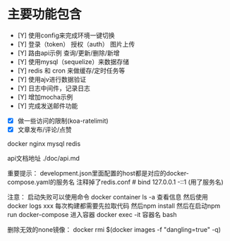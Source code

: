 # 主要功能包含

- [Y] 使用config来完成环境一键切换  
- [Y] 登录（token） 授权（auth） 图片上传
- [Y] 路由api示例 查询/更新/删除/新增
- [Y] 使用mysql（sequelize）来数据存储
- [Y] redis 和 cron 来做缓存/定时任务等
- [Y] 使用ajv进行数据验证
- [Y] 日志中间件，记录日志
- [Y] 增加mocha示例
- [Y] 完成发送邮件功能
- [x] 做一些访问的限制(koa-ratelimit)
- [x] 文章发布/评论/点赞

docker nginx mysql redis

api文档地址 ./doc/api.md

重要提示：
development.json里面配置的host都是对应的docker-compose.yaml的服务名
注释掉了redis.conf  # bind 127.0.0.1 -::1 (用了服务名)

注意： 启动失败可以使用命令 docker container ls -a  查看信息
然后使用 docker logs xxx
每次构建都需要先拉取代码 然后npm install 然后在启动npm run docker-compose
进入容器 docker exec -it 容器名 bash

删除无效的none镜像： docker rmi $(docker images -f "dangling=true" -q)
